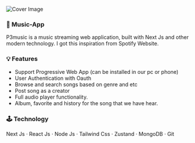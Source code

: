 ![Cover Image](https://github.com/petersahanaya/music-app/assets/114085979/d135012e-8cc2-4c13-8954-44a1d7646cce)

### 🎵 Music-App 
P3music is a music streaming web application, built with Next Js and other modern technology. I got this inspiration from Spotify Website.

### 💡 Features
* Support Progressive Web App (can be installed in our pc or phone)
* User Authentication with Oauth 
* Browse and search songs based on genre and etc
* Post song as a creator
* Full audio player functionality.
* Album, favorite and history for the song that we have hear.

### 🕹️ Technology 
Next Js · React Js · Node Js · Tailwind Css · Zustand · MongoDB · Git

